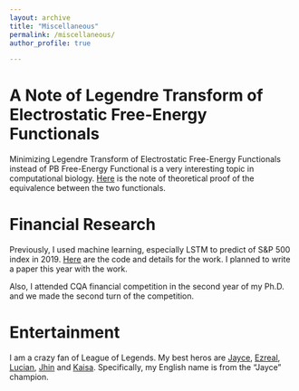 ```yaml
---
layout: archive
title: "Miscellaneous"
permalink: /miscellaneous/
author_profile: true

---
```



A Note of Legendre Transform of Electrostatic Free-Energy Functionals
======
Minimizing Legendre Transform of Electrostatic Free-Energy Functionals instead of PB Free-Energy Functional is a very interesting topic in computational biology. [Here](https://Zunding.github.io/files/CiottiLi_LegendreTransforms_SIAP2018.pdf) is the note of theoretical proof of the equivalence between the two functionals.

Financial Research
======
Previously, I used machine learning, especially LSTM to predict of S&P 500 index in 2019. [Here](https://github.com/Zunding/S-P-500-Index-Prediction) are the code and details for the work. I planned to write a paper this year with the work.

Also, I attended CQA financial competition in the second year of my Ph.D. and we made the second turn of the competition.

Entertainment
======
I am a crazy fan of League of Legends. My best heros are [Jayce](https://leagueoflegends.fandom.com/wiki/Jayce), [Ezreal](https://leagueoflegends.fandom.com/wiki/Ezreal), [Lucian](https://leagueoflegends.fandom.com/wiki/Lucian), [Jhin](https://leagueoflegends.fandom.com/wiki/Jhin) and [Kaisa](https://leagueoflegends.fandom.com/wiki/Kai%27Sa/LoL). Specifically, my English name is from the “Jayce” champion.
